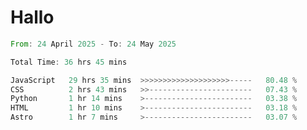 # Hallo
<!--START_SECTION:waka-->

```rust
From: 24 April 2025 - To: 24 May 2025

Total Time: 36 hrs 45 mins

JavaScript   29 hrs 35 mins  >>>>>>>>>>>>>>>>>>>>-----   80.48 %
CSS          2 hrs 43 mins   >>-----------------------   07.43 %
Python       1 hr 14 mins    >------------------------   03.38 %
HTML         1 hr 10 mins    >------------------------   03.18 %
Astro        1 hr 7 mins     >------------------------   03.07 %
```

<!--END_SECTION:waka-->
